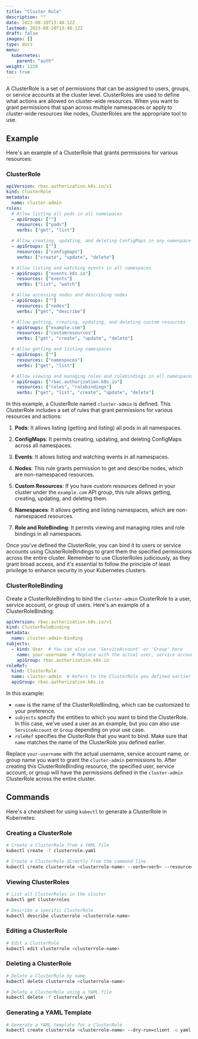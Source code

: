 ```yaml
---
title: "Cluster Role"
description: ""
date: 2023-08-20T13:48:12Z
lastmod: 2023-08-20T13:48:12Z
draft: false
images: []
type: docs
menu:
  kubernetes:
    parent: "auth"
weight: 1220
toc: true
---
```

A ClusterRole is a set of permissions that can be assigned to users, groups, or service accounts at the cluster level. ClusterRoles are used to define what actions are allowed on cluster-wide resources. When you want to grant permissions that span across multiple namespaces or apply to cluster-wide resources like nodes, ClusterRoles are the appropriate tool to use.

## Example
Here's an example of a ClusterRole that grants permissions for various resources:

### ClusterRole
```yaml
apiVersion: rbac.authorization.k8s.io/v1
kind: ClusterRole
metadata:
  name: cluster-admin
rules:
  # Allow listing all pods in all namespaces
  - apiGroups: [""]
    resources: ["pods"]
    verbs: ["get", "list"]

  # Allow creating, updating, and deleting ConfigMaps in any namespace
  - apiGroups: [""]
    resources: ["configmaps"]
    verbs: ["create", "update", "delete"]

  # Allow listing and watching events in all namespaces
  - apiGroups: ["events.k8s.io"]
    resources: ["events"]
    verbs: ["list", "watch"]

  # Allow accessing nodes and describing nodes
  - apiGroups: [""]
    resources: ["nodes"]
    verbs: ["get", "describe"]

  # Allow getting, creating, updating, and deleting custom resources
  - apiGroups: ["example.com"]
    resources: ["customresources"]
    verbs: ["get", "create", "update", "delete"]

  # Allow getting and listing namespaces
  - apiGroups: [""]
    resources: ["namespaces"]
    verbs: ["get", "list"]

  # Allow viewing and managing roles and rolebindings in all namespaces
  - apiGroups: ["rbac.authorization.k8s.io"]
    resources: ["roles", "rolebindings"]
    verbs: ["get", "list", "create", "update", "delete"]
```

In this example, a ClusterRole named `cluster-admin` is defined. This ClusterRole includes a set of rules that grant permissions for various resources and actions:

1. **Pods**: It allows listing (getting and listing) all pods in all namespaces.

2. **ConfigMaps**: It permits creating, updating, and deleting ConfigMaps across all namespaces.

3. **Events**: It allows listing and watching events in all namespaces.

4. **Nodes**: This rule grants permission to get and describe nodes, which are non-namespaced resources.

5. **Custom Resources**: If you have custom resources defined in your cluster under the `example.com` API group, this rule allows getting, creating, updating, and deleting them.

6. **Namespaces**: It allows getting and listing namespaces, which are non-namespaced resources.

7. **Role and RoleBinding**: It permits viewing and managing roles and role bindings in all namespaces.

Once you've defined the ClusterRole, you can bind it to users or service accounts using ClusterRoleBindings to grant them the specified permissions across the entire cluster. Remember to use ClusterRoles judiciously, as they grant broad access, and it's essential to follow the principle of least privilege to enhance security in your Kubernetes clusters.

### ClusterRoleBinding
Create a ClusterRoleBinding to bind the `cluster-admin` ClusterRole to a user, service account, or group of users. Here's an example of a ClusterRoleBinding:

```yaml
apiVersion: rbac.authorization.k8s.io/v1
kind: ClusterRoleBinding
metadata:
  name: cluster-admin-binding
subjects:
  - kind: User  # You can also use 'ServiceAccount' or 'Group' here
    name: your-username  # Replace with the actual user, service account, or group name
    apiGroup: rbac.authorization.k8s.io
roleRef:
  kind: ClusterRole
  name: cluster-admin  # Refers to the ClusterRole you defined earlier
  apiGroup: rbac.authorization.k8s.io
```

In this example:

- `name` is the name of the ClusterRoleBinding, which can be customized to your preference.
- `subjects` specify the entities to which you want to bind the ClusterRole. In this case, we've used a user as an example, but you can also use `ServiceAccount` or `Group` depending on your use case.
- `roleRef` specifies the ClusterRole that you want to bind. Make sure that `name` matches the name of the ClusterRole you defined earlier.

Replace `your-username` with the actual username, service account name, or group name you want to grant the `cluster-admin` permissions to. After creating this ClusterRoleBinding resource, the specified user, service account, or group will have the permissions defined in the `cluster-admin` ClusterRole across the entire cluster.

## Commands

Here's a cheatsheet for using `kubectl` to generate a ClusterRole in Kubernetes:

### Creating a ClusterRole

```bash
# Create a ClusterRole from a YAML file
kubectl create -f clusterrole.yaml

# Create a ClusterRole directly from the command line
kubectl create clusterrole <clusterrole-name> --verb=<verb> --resource=<resource> --resource-name=<resource-name> --api-group=<api-group>
```

### Viewing ClusterRoles

```bash
# List all ClusterRoles in the cluster
kubectl get clusterroles

# Describe a specific ClusterRole
kubectl describe clusterrole <clusterrole-name>
```

### Editing a ClusterRole

```bash
# Edit a ClusterRole
kubectl edit clusterrole <clusterrole-name>
```

### Deleting a ClusterRole

```bash
# Delete a ClusterRole by name
kubectl delete clusterrole <clusterrole-name>

# Delete a ClusterRole using a YAML file
kubectl delete -f clusterrole.yaml
```

### Generating a YAML Template

```bash
# Generate a YAML template for a ClusterRole
kubectl create clusterrole <clusterrole-name> --dry-run=client -o yaml
```
